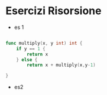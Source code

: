 # Esercizi Risorsione

- es 1

```go

func multiply(x, y int) int {
	if y == 1 {
		return x
	} else {
		return x + multiply(x,y-1)	

}
```

- es2


